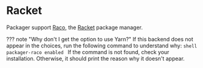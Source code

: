 # Racket

Packager support [Raco](https://docs.racket-lang.org/raco/), the [Racket](https://docs.racket-lang.org/) package manager.

??? note "Why don't I get the option to use Yarn?"
    If this backend does not appear in the choices, run the following command to understand why:
    ```shell
    packager-raco enabled
    ```
    If the command is not found, check your installation.
    Otherwise, it should print the reason why it doesn't appear.
